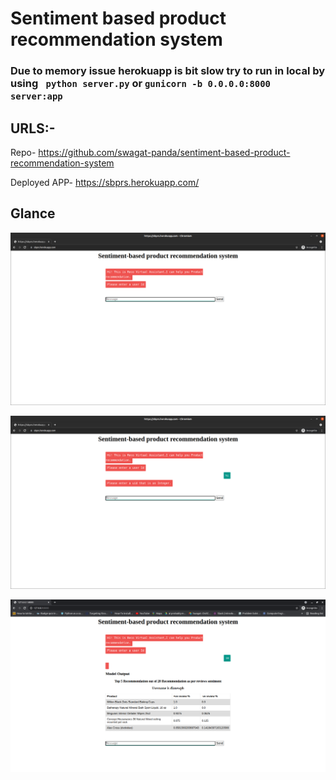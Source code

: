 # Sentiment based product recommendation system

### Due to memory issue herokuapp is bit slow try to run in local by using ``` python server.py``` or ``` gunicorn -b 0.0.0.0:8000 server:app ```

## URLS:-

Repo- https://github.com/swagat-panda/sentiment-based-product-recommendation-system

Deployed APP- https://sbprs.herokuapp.com/


## Glance

![img.png](img.png)

![img_1.png](img_1.png)

![img_2.png](img_2.png)